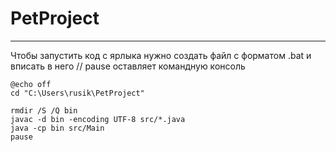 # PetProject
----
Чтобы запустить код с ярлыка нужно создать файл с форматом .bat и вписать
в него // pause оставляет командную консоль
``` 
@echo off 
cd "C:\Users\rusik\PetProject"

rmdir /S /Q bin
javac -d bin -encoding UTF-8 src/*.java
java -cp bin src/Main
pause
```
